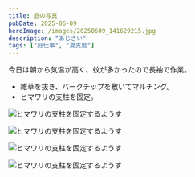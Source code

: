 ```yaml
---
title: 庭の写真
pubDate: 2025-06-09
heroImage: /images/20250609_141629215.jpg
description: "あじさい"
tags: ["庭仕事", "夏支度"]
---
```


今日は朝から気温が高く、蚊が多かったので長袖で作業。

- 雑草を抜き、バークチップを敷いてマルチング。
- ヒマワリの支柱を固定。

![ヒマワリの支柱を固定するようす](/images/20250609_141633873.jpg)

![ヒマワリの支柱を固定するようす](/images/20250609_141638400.jpg)

![ヒマワリの支柱を固定するようす](/images/20250609_141640806.jpg)

![ヒマワリの支柱を固定するようす](/images/20250609_141643828.jpg)

